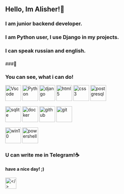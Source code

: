 ## Hello, Im Alisher!🏀
### I am junior backend developer.
### I am Python user, I use Django in my projects.
### I can speak russian and english.
###
###🚥
### You can see, what i can do!
<p align="left">
  <img src="https://simpleicons.org/icons/visualstudiocode.svg" alt="Vscode" width="50" height="50">
  <img src="https://simpleicons.org/icons/python.svg" alt="Python" width="50" height="50">
  <img src="https://simpleicons.org/icons/django.svg" alt="django" width="50" height="50">
  <img src="https://simpleicons.org/icons/html5.svg" alt="html5" width="50" height="50">
  <img src="https://simpleicons.org/icons/css3.svg" alt="css3" width="50" height="50">
  <img src="https://simpleicons.org/icons/postgresql.svg" alt="postgresql" width="50" height="50">
</p>
<p align="left">
  <img src="https://simpleicons.org/icons/sqlite.svg" alt="sqlite" width="50" height="50">
  <img src="https://simpleicons.org/icons/docker.svg" alt="docker" width="50" height="50">
  <img src="https://simpleicons.org/icons/github.svg" alt="github" width="50" height="50">
  <img src="https://simpleicons.org/icons/git.svg" alt="git" width="50" height="50">
</p>
<p align="left">
  <img src="https://simpleicons.org/icons/windows10.svg" alt="win10" width="50" height="50">
  <img src="https://simpleicons.org/icons/powershell.svg" alt="powershell" width="50" height="50">
</p>

### U can write me in Telegram!☕

#### have a nice day! ;)

<p><img src="https://github.com/AlisherWhyNot/AlisherWhyNot/assets/123771217/ea7611a4-6e9d-4e9c-9aab-103caaf72233" alt="</>" width="35" height="35"></p>
<!--### Hi there 👋-->

<!--
| Api | <p><img src="https://simpleicons.org/icons/python.svg" alt="Python", width="50", height="50"></p> |
**AlisherWhyNot/AlisherWhyNot** is a ✨ _special_ ✨ repository because its `README.md` (this file) appears on your GitHub profile.

Here are some ideas to get you started:



#Hello! I'm Alisher
## I'm backend developer, here you can see what I can do!
## I'm Python user
<p><img src="https://simpleicons.org/icons/python.svg" alt="Python", width="50", height="50"></p>
| what i can      |  |
| ----------- | ----------- |
| Django | <p><img src="https://simpleicons.org/icons/django.svg" alt="Python", width="50", height="50"></p> |
| Sqlite | <p><img src="https://simpleicons.org/icons/sqlite.svg" alt="Python", width="50", height="50"></p> |



- 🔭 I’m currently working on ...
- 🌱 I’m currently learning ...
- 👯 I’m looking to collaborate on ...
- 🤔 I’m looking for help with ...
- 💬 Ask me about ...
- 📫 How to reach me: ...
- 😄 Pronouns: ...
- ⚡ Fun fact: ...
-->
